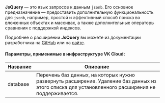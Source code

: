 **JsQuery** — это язык запросов к данным `jsonb`. Его основное предназначение — предоставить дополнительную функциональность для `jsonb`, например, простой и эффективный способ поиска во вложенных объектах и массивах, а также дополнительные операторы сравнения с поддержкой индексов.

Подробнее о расширении **JsQuery** вы можете из документации разработчика на [GitHub](https://github.com/postgrespro/jsquery) или на [сайте](https://postgrespro.ru/docs/postgrespro/9.5/jsquery).

#### Параметры, применимые в инфраструктуре VK Cloud:

|Название|Описание|
|---|---|
|database|Перечень баз данных, на которых нужно развернуть расширение. Удаление баз данных из этого списка для установленного расширения не поддерживается.|
